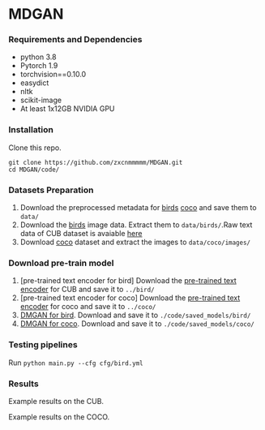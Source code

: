 # MDGAN

### Requirements and Dependencies
- python 3.8
- Pytorch 1.9
- torchvision==0.10.0
- easydict
- nltk
- scikit-image
- At least 1x12GB NVIDIA GPU

### Installation

Clone this repo.
```
git clone https://github.com/zxcnmmmmm/MDGAN.git
cd MDGAN/code/
```

### Datasets Preparation
1. Download the preprocessed metadata for [birds](https://drive.google.com/open?id=1O_LtUP9sch09QH3s_EBAgLEctBQ5JBSJ) [coco](https://drive.google.com/open?id=1rSnbIGNDGZeHlsUlLdahj0RJ9oo6lgH9) and save them to `data/`
2. Download the [birds](http://www.vision.caltech.edu/visipedia/CUB-200-2011.html) image data. Extract them to `data/birds/`.Raw text data of CUB dataset is avaiable [here](https://drive.google.com/file/d/1KyTQVo67izP4NEAAZBRnqrGG3yRh3azD/view?usp=sharing)
3. Download [coco](http://cocodataset.org/#download) dataset and extract the images to `data/coco/images/`

### Download pre-train model
1. [pre-trained text encoder for bird] Download the [pre-trained text encoder](https://drive.google.com/open?id=1GNUKjVeyWYBJ8hEU-yrfYQpDOkxEyP3V) for CUB and save it to `../bird/`
2. [pre-trained text encoder for coco] Download the [pre-trained text encoder](https://drive.google.com/open?id=1zIrXCE9F6yfbEJIbNP5-YrEe2pZcPSGJ) for coco and save it to `../coco/`
3. [DMGAN for bird](). Download and save it to `./code/saved_models/bird/`
4. [DMGAN for coco](). Download and save it to `./code/saved_models/coco/`

### Testing pipelines
Run `python main.py --cfg cfg/bird.yml`

### Results
Example results on the CUB. 

Example results on the COCO. 
